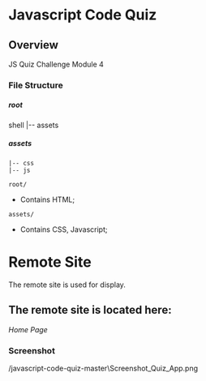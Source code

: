 # Javascript Code Quiz

## Overview

JS Quiz Challenge Module 4


### File Structure

##### root

shell
   |-- assets


##### assets

    |-- css
    |-- js


`root/`

- Contains HTML;


`assets/`

- Contains CSS, Javascript;


# Remote Site

The remote site is used for display.

## The remote site is located here:
*Home Page*<br>

### Screenshot
/javascript-code-quiz-master\Screenshot_Quiz_App.png
